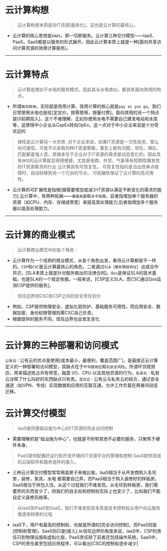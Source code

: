 # 云计算构想
>云计算构想本质是将IT资源[服务化]，这也是云计算的最核心。
- 云计算的核心思想是`XAAS`，即一切即服务。云计算三种交付模型——IaaS，PaaS，SaaS都是以服务的形式展开。因此云计算本质上就是一种[面向共享访问计算资源的效用计算服务]。
-------------------------------------------------------------------------------------------
# 云计算特点
> 云计算是类似于水电的服务模式，因此其与水电类似，都具有面向效用的特点。
- 所谓`面向效用`，实际就是效用计算，效用计算的核心就是`pay as you go`。我们日常使用水电也是给[定定价，按需使用，按量付费]。面向效用的另一个特点是[0前期投入]，这个不难理解，正如你使用水电不需要自己建发电站和水库等，这使得中小企业从CapEx转向OpEx，这一点对于中小企业来说是十分受欢迎的
> 弹性是云计算另一大优势.
对于企业来说，如果IT资源是一次性投资，那么尚可接受。可是不论采取何种IT资源策略，事实上都有问题，领先，滞后，匹配都差强人意。其根本在于企业对于IT资源的需求是动态变化的。因此具有`弹性`的云计算就显得很便捷，尤其是电商，外贸，气象等有短期性爆发性的IT资源需求的行业
> 云计算具有可恢复性。
 可恢复性指的是当出现单点故障时，自动转移到另一个冗余的节点。
> 可拓展性保证了云计算的高可用性。
- 云计算的可扩展性是指根[据需要增加或减少IT资源以满足不断变化的需求的能力],云计算中，有两种拓展——`垂直拓展`和`水平拓展`，前者指增加单个服务器的资源（如CPU、内存、存储或带宽）来提高其处理能力,后者指增加多个服务器以提高处理能力。
-------------------------------------------------------------------------------------------
# 云计算的商业模式
> 云计算商业模式中的各个角色：
- 云计算作为一个成熟的商业模式，从各个角色出发，看待云计算都是不一样的。`CSP`和`CSC`是云计算最核心的角色，二者通过`SLA（服务等级协议`）达成合作共识，[SLA本质上就是针对服务做出的法律合同]。`Qos`是保证SLA的技术基础，也是SLA的一个规定依据。一般来说，[CSP定义SLA，而CSC通过Qos监测CSP提供的服务]。
>信任边界则CSC和CSP之间的安全责任划分
- 例如，CSP提供物理安全、虚拟化层防护、基础服务可用性，而应用安全、数据加密、身份权限管理则需CSC自己负责。
- 根据提供的服务不同，信任边界也会发生变化
  
------------------------------------------------------------------------------------------
# 云计算的三种部署和访问模式
`公有云：`公有云的优点是使用[成本最小，最便利，覆盖范围广]，是最接近云计算定义的一种部署和访问模型，其缺点在于`坏邻居效应`和`云安全风险`。所谓坏邻居效应，用来描述抢占共有带宽，磁盘 I/O、CPU 以及其他资源的行为。`私有云：`私有云诠释了什么叫好的东西缺点只有贵。`混合云：`公有云与私有云的结合，通过安全通道（如VPN、专线）实现数据和应用的互联互通，允许工作负载在两者间动态迁移。
# 云计算交付模型
> IaaS提供基础设施为中心的IT资源的完全访问控制
- 需要理解的是“础设施为中心”，也就是不附带其他不必要的服务，只聚焦于硬件本身。
> PaaS提供配置好运行和开发环境的IT资源平台的管理和控制
> SaaS提供现成的云端软件和服务组件的接入。
- 三种云计算交付模型常常用盖房子来做比喻，IaaS相当于从开发商购入毛坯房，装修，家具，水电
都需要自己弄，而PaaS相当于购入装修好的样板房，SaaS相当于拎包入住。从这个过程我们不难发现，从毛坯到样板房，我们需要弄的东西变少了，但我们的自主权和控制权实际上也变少了，比如我们不能自定义装修风格等。
> 从IaaS到PaaS到SaaS，我们不难发现其本质是技术控制权从用户向云服务商逐渐转移的过程
- IaaS下，用户有最高的控制权，也就是所谓的[完全访问控制]，而PaaS则是[控制和管理]，SaaS则只是[接入].从信任边界的角度来说，IaaS中，CSP的责任只到物理设施和虚拟化层，PaaS责任除了前者还包括操作系统，SaaS中，CSP的责任甚至包括应用程序，可以看出[CSC的控制权逐步减少]